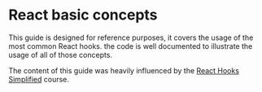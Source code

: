 # React basic concepts

This guide is designed for reference purposes, it covers the usage of the most common React hooks. the code is well documented to illustrate the usage of all of those concepts.

The content of this guide was heavily influenced by the [React Hooks Simplified](https://courses.webdevsimplified.com/view/courses/react-hooks-simplified/1411296-introduction/4376388-00-introduction) course.
